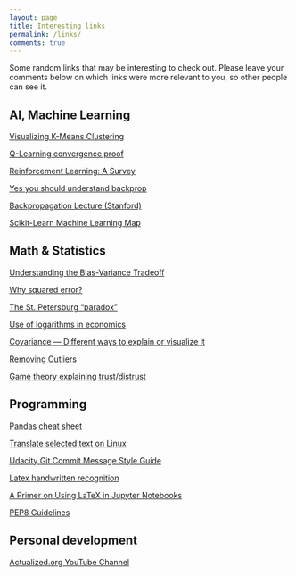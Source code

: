 ```yaml
---
layout: page
title: Interesting links
permalink: /links/
comments: true
---
```


Some random links that may be interesting to check out. Please leave your
comments below on which links were more relevant to you, so other people can see
it.

## AI, Machine Learning

[Visualizing K-Means Clustering](https://www.naftaliharris.com/blog/visualizing-k-means-clustering/)

[Q-Learning convergence proof](http://www.gatsby.ucl.ac.uk/~dayan/papers/cjch.pdf)

[Reinforcement Learning: A Survey](http://www.cs.cmu.edu/afs/cs/project/jair/pub/volume4/kaelbling96a.pdf)

[Yes you should understand backprop](https://medium.com/@karpathy/yes-you-should-understand-backprop-e2f06eab496b#.det1ug82k)

[Backpropagation Lecture (Stanford)](https://www.youtube.com/watch?v=59Hbtz7XgjM)

[Scikit-Learn Machine Learning Map](http://scikit-learn.org/stable/tutorial/machine_learning_map/)


## Math & Statistics

[Understanding the Bias-Variance Tradeoff](http://scott.fortmann-roe.com/docs/BiasVariance.html)

[Why squared error?](http://www.benkuhn.net/squared)

[The St. Petersburg “paradox”](http://www.benkuhn.net/petersburg)

[Use of logarithms in economics](http://econbrowser.com/archives/2014/02/use-of-logarithms-in-economics)

[Covariance — Different ways to explain or visualize it](http://stats.seandolinar.com/covariance-different-ways-to-explain/)

[Removing Outliers](http://graphpad.com/guides/prism/6/statistics/index.htm?stat_checklist_identifying_outliers.htm)

[Game theory explaining trust/distrust](http://ncase.me/trust/)



## Programming

[Pandas cheat sheet](https://github.com/pandas-dev/pandas/blob/master/doc/cheatsheet/Pandas_Cheat_Sheet.pdf)

[Translate selected text on Linux](https://github.com/arthurcgusmao/googletranslateselection)

[Udacity Git Commit Message Style Guide](https://udacity.github.io/git-styleguide/)

[Latex handwritten recognition](http://webdemo.myscript.com/views/math.html#)

[A Primer on Using LaTeX in Jupyter Notebooks](http://data-blog.udacity.com/posts/2016/10/latex-primer/)

[PEP8 Guidelines](http://pymbook.readthedocs.io/en/latest/pep8.html)


## Personal development

[Actualized.org YouTube Channel](https://www.youtube.com/user/ActualizedOrg)
